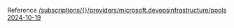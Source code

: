Reference [/subscriptions/{}/providers/microsoft.devopsinfrastructure/pools 2024-10-19](/Resources/mgmt-plane/L3N1YnNjcmlwdGlvbnMve30vcHJvdmlkZXJzL21pY3Jvc29mdC5kZXZvcHNpbmZyYXN0cnVjdHVyZS9wb29scw==/2024-10-19.xml)
